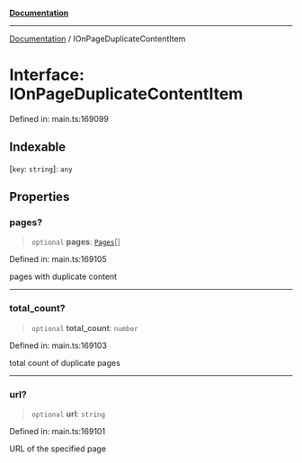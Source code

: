 [**Documentation**](../README.md)

***

[Documentation](../README.md) / IOnPageDuplicateContentItem

# Interface: IOnPageDuplicateContentItem

Defined in: main.ts:169099

## Indexable

\[`key`: `string`\]: `any`

## Properties

### pages?

> `optional` **pages**: [`Pages`](../classes/Pages.md)[]

Defined in: main.ts:169105

pages with duplicate content

***

### total\_count?

> `optional` **total\_count**: `number`

Defined in: main.ts:169103

total count of duplicate pages

***

### url?

> `optional` **url**: `string`

Defined in: main.ts:169101

URL of the specified page
